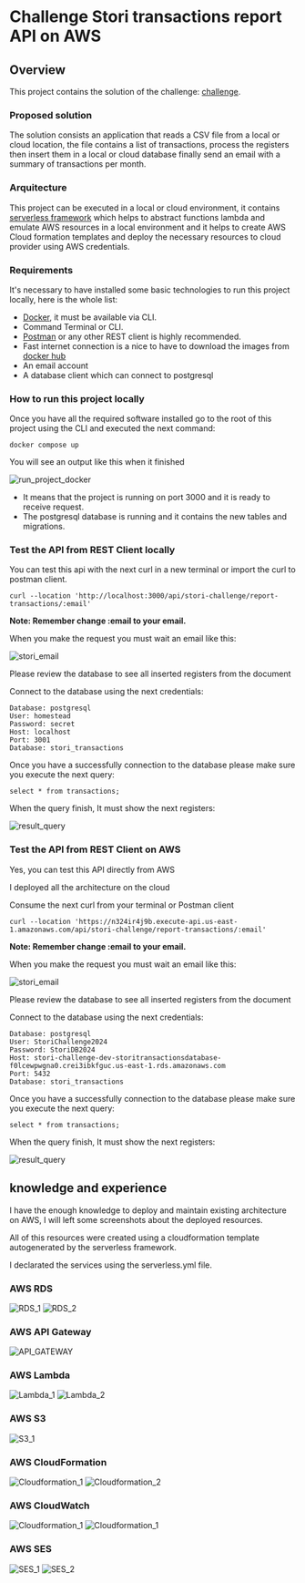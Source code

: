 # Challenge Stori transactions report API on AWS

## Overview

This project contains the solution of the challenge: [challenge](./docs/Tech_Challenge_-_Software_Engineer.pdf).

### Proposed solution

The solution consists an application that reads a CSV file from a local or cloud location, the file contains a list of transactions, process the registers then insert them in a local or cloud database finally send an email with a summary of transactions per month.

### Arquitecture

This project can be executed in a local or cloud environment, it contains [serverless framework](https://www.serverless.com) which helps to abstract functions lambda and emulate AWS resources in a local environment and it helps to create AWS Cloud formation templates and deploy the necessary resources to cloud provider using AWS credentials.

### Requirements

It's necessary to have installed some basic technologies to run this project locally, here is the whole list:

* [Docker](https://www.docker.com), it must be available via CLI.
* Command Terminal or CLI.
* [Postman](https://www.postman.com) or any other REST client is highly recommended.
* Fast internet connection is a nice to have to download the images from [docker hub](https://hub.docker.com)
* An email account
* A database client which can connect to postgresql

### How to run this project locally

Once you have all the required software installed go to the root of this project using the CLI and executed the next command:

```
docker compose up

```
You will see an output like this when it finished

![run_project_docker](./docs/run_project_docker.png)

* It means that the project is running on port 3000 and it is ready to receive request.
* The postgresql database is running and it contains the new tables and migrations.


### Test the API from REST Client locally

You can test this api with the next curl in a new terminal or import the curl to postman client.

```
curl --location 'http://localhost:3000/api/stori-challenge/report-transactions/:email'
```
**Note: Remember change :email to your email.**

When you make the request you must wait an email like this: 

![stori_email](./docs/stori_email.png)

Please review the database to see all inserted registers from the document

Connect to the database using the next credentials:

```
Database: postgresql
User: homestead
Password: secret
Host: localhost
Port: 3001
Database: stori_transactions
```

Once you have a successfully connection to the database please make sure you execute the next query:

```
select * from transactions;
```

When the query finish, It must show the next registers:

![result_query](./docs/result_query.png)


### Test the API from REST Client on AWS

Yes, you can test this API directly from AWS

I deployed all the architecture on the cloud

Consume the next curl from your terminal or Postman client

```
curl --location 'https://n324ir4j9b.execute-api.us-east-1.amazonaws.com/api/stori-challenge/report-transactions/:email'
```
**Note: Remember change :email to your email.**

When you make the request you must wait an email like this: 

![stori_email](./docs/stori_email.png)

Please review the database to see all inserted registers from the document

Connect to the database using the next credentials:

```
Database: postgresql
User: StoriChallenge2024
Password: StoriDB2024
Host: stori-challenge-dev-storitransactionsdatabase-f0lcewpwgna0.crei3ibkfguc.us-east-1.rds.amazonaws.com
Port: 5432
Database: stori_transactions
```

Once you have a successfully connection to the database please make sure you execute the next query:

```
select * from transactions;
```

When the query finish, It must show the next registers:

![result_query](./docs/result_query.png)


## knowledge and experience

I have the enough knowledge to deploy and maintain existing architecture on AWS, I will left some screenshots about the deployed resources.

All of this resources were created using a cloudformation template autogenerated by the serverless framework.

I declarated the services using the serverless.yml file.

### AWS RDS

![RDS_1](./docs/RDS_1.png)
![RDS_2](./docs/RDS_2.png)

### AWS API Gateway

![API_GATEWAY](./docs/API_GATEWAY.png)

### AWS Lambda

![Lambda_1](./docs/Lambda_1.png)
![Lambda_2](./docs/Lambda_2.png)

### AWS S3
![S3_1](./docs/S3_1.png)

### AWS CloudFormation
![Cloudformation_1](./docs/Cloudformation_1.png)
![Cloudformation_2](./docs/Cloudformation_2.png)

### AWS CloudWatch
![Cloudformation_1](./docs/Cloudwatch_1.png)
![Cloudformation_1](./docs/Cloudwatch_2.png)

### AWS SES
![SES_1](./docs/SES_1.png)
![SES_2](./docs/SES_2.png)



